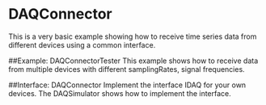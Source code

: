 # DAQConnector
 
This is a very basic example showing how to receive time series data from different devices using a common interface.

##Example: DAQConnectorTester
This example shows how to receive data from multiple devices with different samplingRates, signal frequencies.

##Interface: DAQConnector
Implement the interface IDAQ for your own devices. The DAQSimulator shows how to implement the interface.
